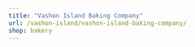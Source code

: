 ```yaml
---
title: "Vashon Island Baking Company"
url: /vashon-island/vashon-island-baking-company/
shop: bakery
---
```


